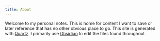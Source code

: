 ```yaml
---
title: About
---
```


Welcome to my personal notes. This is home for content I want to save or later reference that has no other obvious place to go. This site is generated with [Quartz](https://quartz.jzhao.xyz/). I primarily use [Obsidian](https://obsidian.md/) to edit the files found throughout.
